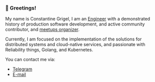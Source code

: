 ### 🤝 Greetings!


My name is Constantine Grigel, I am an [Engineer](https://www.linkedin.com/in/cgrigel/) with a demonstrated history of production software development, and active community contributor, and [meetups organizer](https://www.meetup.com/members/186128767/). 

Currently, I am focused on the implementation of the solutions for distributed systems and cloud-native services, and passionate with Reliability things, Golang, and Kubernetes.


You can contact me via:

* [Telegram](https://t.me/cgrigel)
* [E-mail](mailto:rootoptical@gmail.com)
